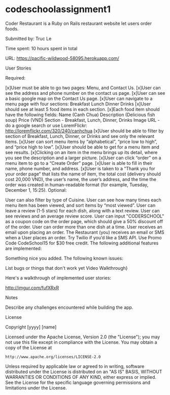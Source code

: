 # codeschoolassignment1
Coder Restaurant is a Ruby on Rails restaurant website let users order foods.

Submitted by: Truc Le

Time spent: 10 hours spent in total

URL: https://pacific-wildwood-58095.herokuapp.com/

User Stories

Required:

 [x]User must be able to go two pages: Menu, and Contact Us.
 [x]User can see the address and phone number on the contact us page.
 [x]User can see a basic google map on the Contact Us page.
 [x]User can navigate to a menu page with four sections:
     Breakfast
     Lunch
     Dinner
     Drinks
 [x]User should see at least 5 food items in each section.
 [x]Each food item should have the following fields:
      Name (Canh Chua)
      Description (Delicious fish soup)
      Price (VND)
      Section - Breakfast, Lunch, Dinner, Drinks
      Image URL - do a google search or use LoremFlickr: http://loremflickr.com/320/240/canhchua
 [x]User should be able to filter by section of Breakfast, Lunch, Dinner, or Drinks and see only the relevant items.
 [x]User can sort menu items by “alphabetical”, “price low to high”, and “price high to low”.
 [x]User should be able to get for a menu item and see results.
 [x]Clicking on an item in the menu brings up its detail, where you see the description and a larger picture.
 [x]User can click “order” on a menu item to go to a “Create Order” page.
 [x]User is able to fill in their name, phone number, and address.
 [x]User is taken to a “Thank you for your order page” that lists the name of item, the total cost (delivery should cost 20,000 VND), the user’s name, the user’s address, and the time the order was created in human-readable format (for example, Tuesday, December 1, 15:25).
Optional:

 User can also filter by type of Cuisine.
 User can see how many times each menu item has been viewed, and sort items by “most viewed”.
 User can leave a review (1-5 stars) for each dish, along with a text review.
 User can see reviews and an average review score.
 User can input "CODERSCHOOL" as a coupon code on the order page, which should give a 50% discount off of the order.
 User can order more than one dish at a time.
 User receives an email upon placing an order.
 The Restaurant (you) receives an email or SMS when a User places an order. Try Twilio if you’d like a SMS API. Use Promo Code CodeSchool15 for $30 free credit.
The following additional features are implemented:

 Something nice you added.
The following known issues:

List bugs or things that don't work yet
Video Walkthrough}

Here's a walkthrough of implemented user stories:

http://imgur.com/fufXRxR

Notes

Describe any challenges encountered while building the app.

License

Copyright [yyyy] [name]

Licensed under the Apache License, Version 2.0 (the "License");
you may not use this file except in compliance with the License.
You may obtain a copy of the License at

    http://www.apache.org/licenses/LICENSE-2.0

Unless required by applicable law or agreed to in writing, software
distributed under the License is distributed on an "AS IS" BASIS,
WITHOUT WARRANTIES OR CONDITIONS OF ANY KIND, either express or implied.
See the License for the specific language governing permissions and
limitations under the License.
